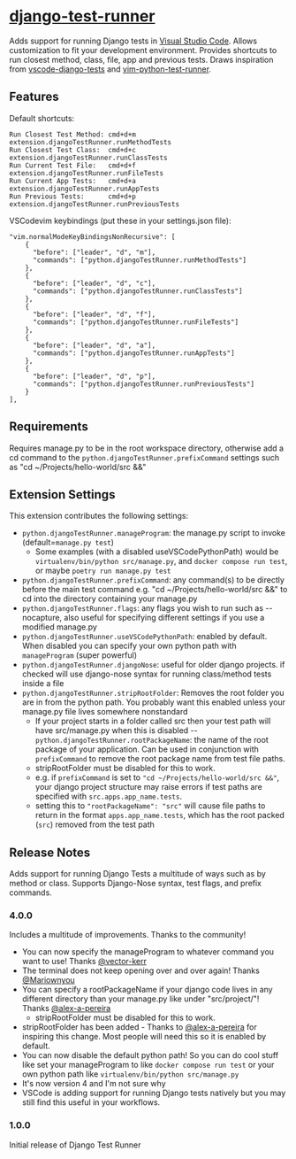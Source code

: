 # [django-test-runner](https://marketplace.visualstudio.com/items?itemName=Pachwenko.django-test-runner)

Adds support for running Django tests in [Visual Studio Code](https://github.com/microsoft/vscode). Allows customization to fit your development environment. Provides shortcuts to run closest method, class, file, app and previous tests.
Draws inspiration from [vscode-django-tests](https://github.com/remik/vscode-django-tests) and [vim-python-test-runner](https://github.com/JarrodCTaylor/vim-python-test-runner).

## Features

Default shortcuts:

```
Run Closest Test Method: cmd+d+m        extension.djangoTestRunner.runMethodTests
Run Closest Test Class:  cmd+d+c        extension.djangoTestRunner.runClassTests
Run Current Test File:   cmd+d+f        extension.djangoTestRunner.runFileTests
Run Current App Tests:   cmd+d+a        extension.djangoTestRunner.runAppTests
Run Previous Tests:      cmd+d+p        extension.djangoTestRunner.runPreviousTests
```

VSCodevim keybindings (put these in your settings.json file):

```
"vim.normalModeKeyBindingsNonRecursive": [
    {
      "before": ["leader", "d", "m"],
      "commands": ["python.djangoTestRunner.runMethodTests"]
    },
    {
      "before": ["leader", "d", "c"],
      "commands": ["python.djangoTestRunner.runClassTests"]
    },
    {
      "before": ["leader", "d", "f"],
      "commands": ["python.djangoTestRunner.runFileTests"]
    },
    {
      "before": ["leader", "d", "a"],
      "commands": ["python.djangoTestRunner.runAppTests"]
    },
    {
      "before": ["leader", "d", "p"],
      "commands": ["python.djangoTestRunner.runPreviousTests"]
    }
],
```

## Requirements

Requires manage.py to be in the root workspace directory, otherwise add a cd command to the `python.djangoTestRunner.prefixCommand` settings such as "cd ~/Projects/hello-world/src &&"

## Extension Settings

This extension contributes the following settings:

- `python.djangoTestRunner.manageProgram`: the manage.py script to invoke (default=`manage.py test`)
  - Some examples (with a disabled useVSCodePythonPath) would be `virtualenv/bin/python src/manage.py`, and `docker compose run test`, or maybe `poetry run manage.py test`
- `python.djangoTestRunner.prefixCommand`: any command(s) to be directly before the main test command e.g. "cd ~/Projects/hello-world/src &&" to cd into the directory containing your manage.py
- `python.djangoTestRunner.flags`: any flags you wish to run such as --nocapture, also useful for specifying different settings if you use a modified manage.py
- `python.djangoTestRunner.useVSCodePythonPath`: enabled by default. When disabled you can specify your own python path with `manageProgram` (super powerful)
- `python.djangoTestRunner.djangoNose`: useful for older django projects. if checked will use django-nose syntax for running class/method tests inside a file
- `python.djangoTestRunner.stripRootFolder`: Removes the root folder you are in from the python path. You probably want this enabled unless your manage.py file lives somewhere nonstandard
  - If your project starts in a folder called src then your test path will have src/manage.py when this is disabled
-- `python.djangoTestRunner.rootPackageName`: the name of the root package of your application. Can be used in conjunction with `prefixCommand` to remove the root package name from test file paths.
  - stripRootFolder must be disabled for this to work.
  - e.g. if `prefixCommand` is set to `"cd ~/Projects/hello-world/src &&"`, your django project structure may raise errors if test paths are specified with `src.apps.app_name.tests`.
  - setting this to `"rootPackageName": "src"` will cause file paths to return in the format `apps.app_name.tests`, which has the root packed (`src`) removed from the test path

## Release Notes

Adds support for running Django Tests a multitude of ways such as by method or class. Supports Django-Nose syntax, test flags, and prefix commands.

### 4.0.0

Includes a multitude of improvements. Thanks to the community!
- You can now specify the manageProgram to whatever command you want to use! Thanks [@vector-kerr](https://github.com/vector-kerr)
- The terminal does not keep opening over and over again! Thanks [@Mariownyou](https://github.com/Mariownyou)
- You can specify a rootPackageName if your django code lives in any different directory than your manage.py like under "src/project/"! Thanks [@alex-a-pereira](https://github.com/alex-a-pereira)
  - stripRootFolder must be disabled for this to work.
- stripRootFolder has been added - Thanks to [@alex-a-pereira](https://github.com/alex-a-pereira) for inspiring this change. Most people will need this so it is enabled by default.
- You can now disable the default python path! So you can do cool stuff like set your manageProgram to like `docker compose run test` or your own python path like `virtualenv/bin/python src/manage.py`
- It's now version 4 and I'm not sure why
- VSCode is adding support for running Django tests natively but you may still find this useful in your workflows.

### 1.0.0

Initial release of Django Test Runner
